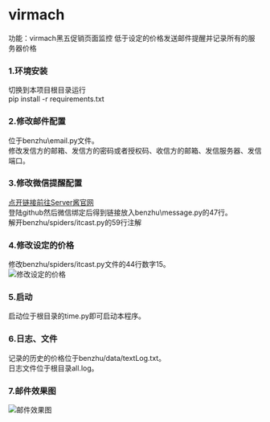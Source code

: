 # virmach
功能：virmach黑五促销页面监控 低于设定的价格发送邮件提醒并记录所有的服务器价格

<h3>1.环境安装</h3>
切换到本项目根目录运行</br>
pip install -r requirements.txt

<h3>2.修改邮件配置</h3>
位于benzhu\email.py文件。</br> 修改发信方的邮箱、发信方的密码或者授权码、收信方的邮箱、发信服务器、发信端口。

<h3>3.修改微信提醒配置</h3>
<a href="http://sc.ftqq.com/?c=wechat&a=bind">点开链接前往Server酱官网</a></br>
登陆github然后微信绑定后得到链接放入benzhu\message.py的47行。</br>
解开benzhu/spiders/itcast.py的59行注解

<h3>4.修改设定的价格</h3>
修改benzhu/spiders/itcast.py文件的44行数字15。</br>
<img src="https://ae01.alicdn.com/kf/U6deffc8db2374314b59bd4b424a2a5dbo.png"  alt="修改设定的价格" />

<h3>5.启动</h3>
启动位于根目录的time.py即可启动本程序。

<h3>6.日志、文件</h3>
记录的历史的价格位于benzhu/data/textLog.txt。</br>
日志文件位于根目录all.log。

<h3>7.邮件效果图</h3>
<img src="https://ae01.alicdn.com/kf/U3d36e354d76f45348db948f9e78af3e8h.png"  alt="邮件效果图" />
